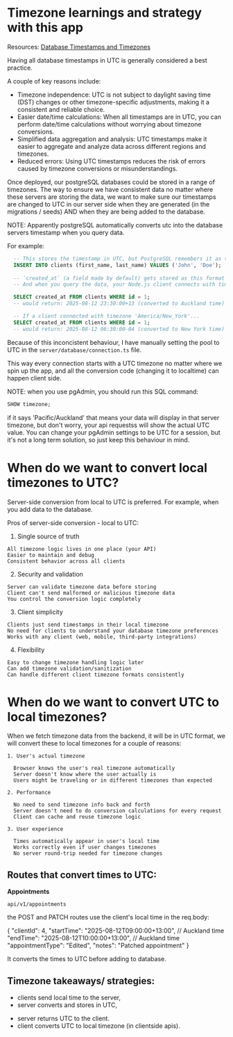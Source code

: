 # Timezone learnings and strategy with this app

Resources: 
[Database Timestamps and Timezones](https://www.tinybird.co/blog-posts/database-timestamps-timezones)

Having all database timestamps in UTC is generally considered a best practice. 

A couple of key reasons include: 

- Timezone independence: UTC is not subject to daylight saving time (DST) changes or other timezone-specific adjustments, making it a consistent and reliable choice.
- Easier date/time calculations: When all timestamps are in UTC, you can perform date/time calculations without worrying about timezone conversions.
- Simplified data aggregation and analysis: UTC timestamps make it easier to aggregate and analyze data across different regions and timezones.
- Reduced errors: Using UTC timestamps reduces the risk of errors caused by timezone conversions or misunderstandings.

Once deployed, our postgreSQL databases could be stored in a range of timezones. The way to ensure we have consistent data no matter where these servers are storing the data, we want to make sure our timestamps are changed to UTC in our server side when they are generated (in the migrations / seeds) AND when they are being added to the database. 

NOTE: Apparently postgreSQL automatically converts utc into the database servers timestamp when you query data. 

For example:

```sql
  -- This stores the timestamp in UTC, but PostgreSQL remembers it as timestamptz
  INSERT INTO clients (first_name, last_name) VALUES ('John', 'Doe');
  
  -- `created_at` (a field made by default) gets stored as this format '2025-08-12 10:30:00+00' (UTC)
  -- And when you query the data, your Node.js client connects with timezone 'Pacific/Auckland'. So if i connected with timezone 'Pacific/Auckland'... 

  SELECT created_at FROM clients WHERE id = 1;
  -- would return: 2025-08-12 23:30:00+13 (converted to Auckland time)

  -- If a client connected with timezone 'America/New_York'... 
  SELECT created_at FROM clients WHERE id = 1;
  -- would return: 2025-08-12 06:30:00-04 (converted to New York time)
```

Because of this inconcistent behaviour, I have manually setting the pool to UTC in the `server/database/connection.ts` file.

This way every connection starts with a UTC timezone no matter where we spin up the app, and all the conversion code (changing it to localtime) can happen client side. 

NOTE: when you use pgAdmin, you should run this SQL command: 

```sql
SHOW timezone;
```

if it says 'Pacific/Auckland' that means your data will display in that server timezone, but don't worry, your api requestss will show the actual UTC value. 
You can change your pgAdmin settings to be UTC for a session, but it's not a long term solution, so just keep this behaviour in mind. 

# When do we want to convert local timezones to UTC? 

Server-side conversion from local to UTC is preferred. 
For example, when you add data to the database.

Pros of server-side conversion - local to UTC: 

  1. Single source of truth

    All timezone logic lives in one place (your API)
    Easier to maintain and debug
    Consistent behavior across all clients

  2. Security and validation

    Server can validate timezone data before storing
    Client can't send malformed or malicious timezone data
    You control the conversion logic completely

  3. Client simplicity

    Clients just send timestamps in their local timezone
    No need for clients to understand your database timezone preferences
    Works with any client (web, mobile, third-party integrations)

  4. Flexibility

    Easy to change timezone handling logic later
    Can add timezone validation/sanitization
    Can handle different client timezone formats consistently


# When do we want to convert UTC to local timezones? 

When we fetch timezone data from the backend, it will be in UTC format, we will convert these to local timezones for a couple of reasons:

    1. User's actual timezone

      Browser knows the user's real timezone automatically
      Server doesn't know where the user actually is
      Users might be traveling or in different timezones than expected

    2. Performance

      No need to send timezone info back and forth
      Server doesn't need to do conversion calculations for every request
      Client can cache and reuse timezone logic

    3. User experience

      Times automatically appear in user's local time
      Works correctly even if user changes timezones
      No server round-trip needed for timezone changes

## Routes that convert times to UTC: 

**Appointments** 

`api/v1/appointments` 

the POST and PATCH routes use the client's local time in the req.body: 

{
    "clientId": 4,
    "startTime": "2025-08-12T09:00:00+13:00",  // Auckland time
    "endTime": "2025-08-12T10:00:00+13:00", // Auckland time
    "appointmentType": "Edited",
    "notes": "Patched appointment"
  }

It converts the times to UTC before adding to database. 


## Timezone takeaways/ strategies: 

<!-- POST and PATCH -->
- clients send local time to the server, 
- server converts and stores in UTC, 

<!-- GETs -->
- server returns UTC to the client.
- client converts UTC to local timezone (in clientside apis).
